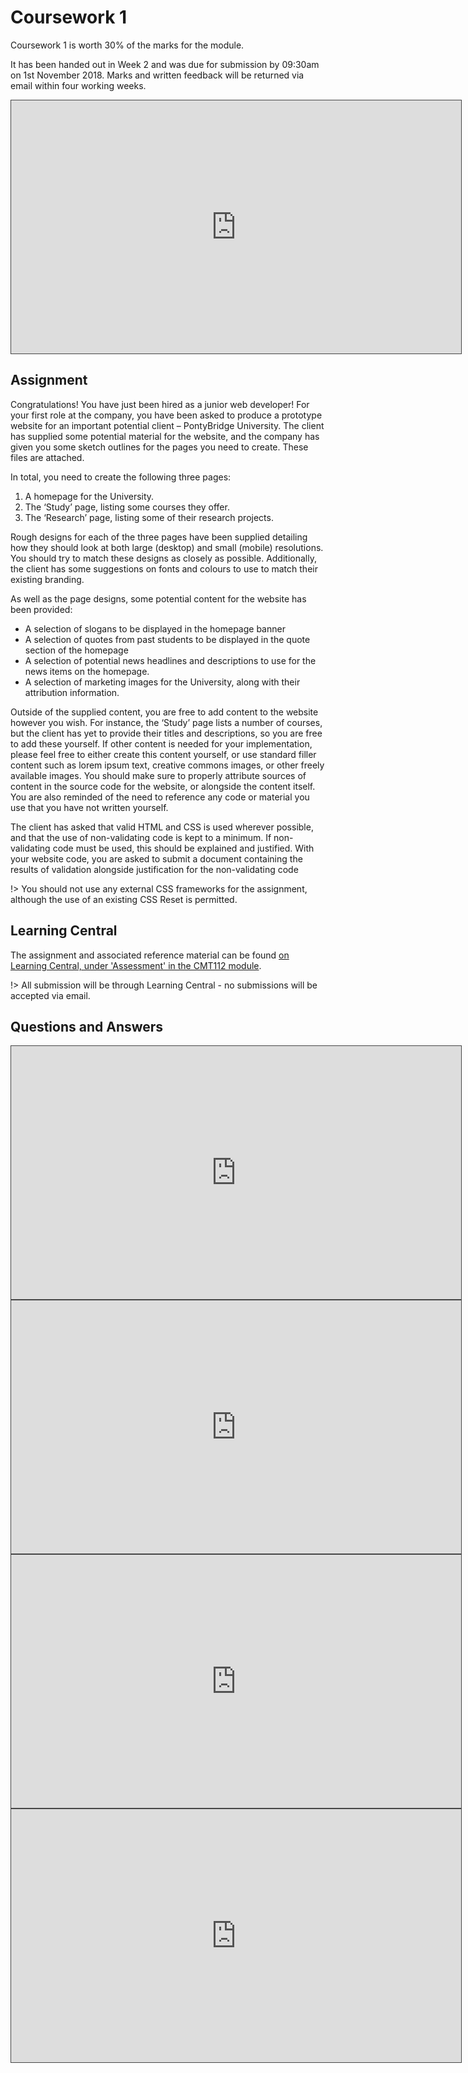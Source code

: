 # Coursework 1

Coursework 1 is worth 30% of the marks for the module.

It has been handed out in Week 2 and was due for submission by 09:30am on 1st November 2018. Marks and written feedback will be returned via email within four working weeks.

<iframe src="https://cardiff.cloud.panopto.eu/Panopto/Pages/Embed.aspx?id=76d96c89-31bc-4c2a-af47-a97600da0de4&v=1" width="720" height="405" style="padding: 0px; border: 1px solid #464646;" frameborder="0" allowfullscreen allow="autoplay"></iframe>

## Assignment

Congratulations! You have just been hired as a junior web developer! For your first role at the company, you have been asked to produce a prototype website for an important potential client – PontyBridge University. The client has supplied some potential material for the website, and the company has given you some sketch outlines for the pages you need to create. These files are attached.

In total, you need to create the following three pages:

1. A homepage for the University.
2. The ‘Study’ page, listing some courses they offer.
3. The ‘Research’ page, listing some of their research projects.

Rough designs for each of the three pages have been supplied detailing how they should look at both large (desktop) and small (mobile) resolutions. You should try to match these designs as closely as possible. Additionally, the client has some suggestions on fonts and colours to use to match their existing branding.

As well as the page designs, some potential content for the website has been provided:

- A selection of slogans to be displayed in the homepage banner
- A selection of quotes from past students to be displayed in the quote section of the homepage
- A selection of potential news headlines and descriptions to use for the news items on the homepage.
- A selection of marketing images for the University, along with their attribution information.

Outside of the supplied content, you are free to add content to the website however you wish. For instance, the ‘Study’ page lists a number of courses, but the client has yet to provide their titles and descriptions, so you are free to add these yourself. If other content is needed for your implementation, please feel free to either create this content yourself, or use standard filler content such as lorem ipsum text, creative commons images, or other freely available images. You should make sure to properly attribute sources of content in the source code for the website, or alongside the content itself. You are also reminded of the need to reference any code or material you use that you have not written yourself.

The client has asked that valid HTML and CSS is used wherever possible, and that the use of non-validating code is kept to a minimum. If non-validating code must be used, this should be explained and justified. With your website code, you are asked to submit a document containing the results of validation alongside justification for the non-validating code

!> You should not use any external CSS frameworks for the assignment, although the use of an existing CSS Reset is permitted.

## Learning Central

The assignment and associated reference material can be found [on Learning Central, under 'Assessment' in the CMT112 module](https://learningcentral.cf.ac.uk/webapps/blackboard/content/listContent.jsp?course_id=_387571_1&content_id=_4632651_1).

!> All submission will be through Learning Central - no submissions will be accepted via email.

## Questions and Answers

<iframe src="https://cardiff.cloud.panopto.eu/Panopto/Pages/Embed.aspx?id=82699db0-1014-49bd-8301-a97a0105d891&v=1" width="720" height="405" style="padding: 0px; border: 1px solid #464646;" frameborder="0" allowfullscreen allow="autoplay"></iframe>

<iframe src="https://cardiff.cloud.panopto.eu/Panopto/Pages/Embed.aspx?id=4963b3b0-1a7d-4722-a247-a97d010162b1&v=1" width="720" height="405" style="padding: 0px; border: 1px solid #464646;" frameborder="0" allowfullscreen allow="autoplay"></iframe>

<iframe src="https://cardiff.cloud.panopto.eu/Panopto/Pages/Embed.aspx?id=a243b0c6-101f-40b5-b766-a98500ef4c26&v=1" width="720" height="405" style="padding: 0px; border: 1px solid #464646;" frameborder="0" allowfullscreen allow="autoplay"></iframe>

<iframe src="https://cardiff.cloud.panopto.eu/Panopto/Pages/Embed.aspx?id=60b11cfc-f4de-457f-bc64-a988009a3866&v=1" width="720" height="405" style="padding: 0px; border: 1px solid #464646;" frameborder="0" allowfullscreen allow="autoplay"></iframe>
